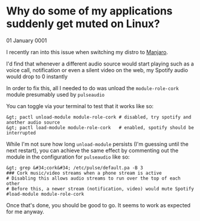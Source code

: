 # Why do some of my applications suddenly get muted on Linux?
01 January 0001

I recently ran into this issue when switching my distro to [Manjaro](https://manjaro.org).

I&#39;d find that whenever a different audio source would start playing such as a voice call, notification or even a silent video on the web, my Spotify audio would drop to 0 instantly

In order to fix this, all I needed to do was unload the `module-role-cork` module presumably used by `pulseaudio`

You can toggle via your terminal to test that it works like so:

```shell
&gt; pactl unload-module module-role-cork # disabled, try spotify and another audio source
&gt; pactl load-module module-role-cork   # enabled, spotify should be interrupted
```

While I&#39;m not sure how long `unload-module` persists (I&#39;m guessing until the next restart), you can achieve the same effect by commenting out the module in the configuration for `pulseaudio` like so:

```shell
&gt; grep &#34;cork&#34; /etc/pulse/default.pa -B 3
### Cork music/video streams when a phone stream is active
# Disabling this allows audio streams to run over the top of each other
# Before this, a newer stream (notification, video) would mute Spotify
#load-module module-role-cork
```

Once that&#39;s done, you should be good to go. It seems to work as expected for me anyway.